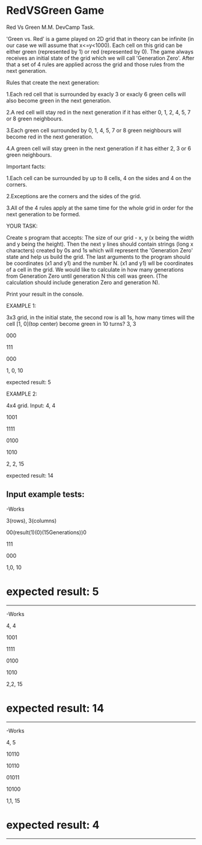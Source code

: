 # RedVSGreen Game
Red Vs Green M.M. DevCamp Task.



'Green vs. Red' is a game played on 2D grid that in theory can be infinite (in our case we will assume that x<=y<1000).
Each cell on this grid can be either green (represented by 1) or red (represented by 0). The game always receives an initial state of the grid which we will call 'Generation Zero'. After that a set of 4 rules are applied across the grid and those rules from the next generation.

Rules that create the next generation:

1.Each red cell that is surrounded by exacly 3 or exacly 6 green cells will also become green in the next generation.

2.A red cell will stay red in the next generation if it has either 0, 1, 2, 4, 5, 7 or 8 green neighbours.

3.Each green cell surrounded by 0, 1, 4, 5, 7 or 8 green neighbours will become red in the next generation.

4.A green cell will stay green in the next generation if it has either 2, 3 or 6 green neighbours.

Important facts:

1.Each cell can be surrounded by up to 8 cells, 4 on the sides and 4 on the corners.

2.Exceptions are the corners and the sides of the grid.

3.All of the 4 rules apply at the same time for the whole grid in order for the next generation to be formed.

YOUR TASK:

Create s program that accepts: The size of our grid - x, y (x being the width and y being the height). 
Then the next y lines should contain strings (long x characters) created by 0s and 1s which will represent the 'Generation Zero' state and help us build the grid. 
The last arguments to the program should be coordinates (x1 and y1) and the number N. (x1 and y1) wll be coordinates of a cell in the grid. We would like to calculate in how many generations from Generation Zero until generation N this cell was green. 
(The calculation should include generation Zero and generation N).

Print your result in the console.

EXAMPLE 1:

3x3 grid, in the initial state, the second row is all 1s, how many times will the cell [1, 0](top center) become green in 10 turns?
3, 3

000

111

000

1, 0, 10

expected result: 5

EXAMPLE 2:

4x4 grid. Input:
4, 4

1001

1111

0100

1010

2, 2, 15

expected result: 14



Input example tests: 
-------------------
-Works

3(rows), 3(columns)

00(result(1)(0)(15Generations))0

111

000

1,0, 10

# expected result: 5
-------------------
-Works

4, 4

1001

1111

0100

1010

2,2, 15

# expected result: 14
-------------------
-Works

4, 5

10110

10110

01011

10100

1,1, 15

# expected result: 4
-----------------
